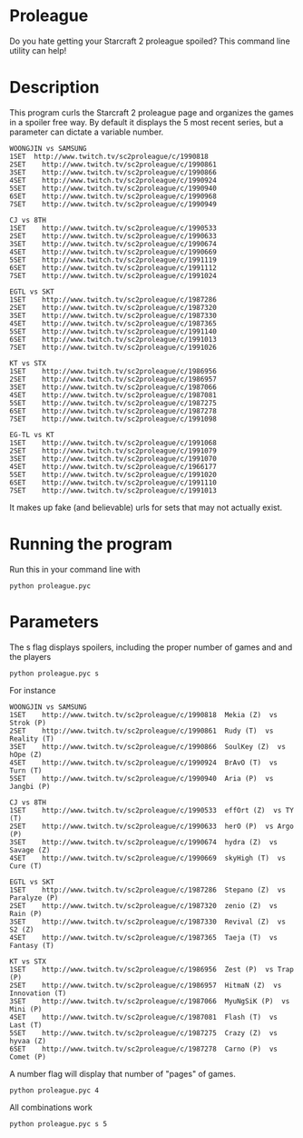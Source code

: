 Proleague
=========

Do you hate getting your Starcraft 2 proleague spoiled? This command line utility can help!

# Description
This program curls the Starcraft 2 proleague page and organizes the games in a spoiler free way. By default it displays the 5 most recent series, but a parameter can dictate a variable number.

    WOONGJIN vs SAMSUNG
    1SET  http://www.twitch.tv/sc2proleague/c/1990818
    2SET	http://www.twitch.tv/sc2proleague/c/1990861
    3SET	http://www.twitch.tv/sc2proleague/c/1990866
    4SET	http://www.twitch.tv/sc2proleague/c/1990924
    5SET	http://www.twitch.tv/sc2proleague/c/1990940
    6SET	http://www.twitch.tv/sc2proleague/c/1990968
    7SET	http://www.twitch.tv/sc2proleague/c/1990949
     
    CJ vs 8TH
    1SET	http://www.twitch.tv/sc2proleague/c/1990533
    2SET	http://www.twitch.tv/sc2proleague/c/1990633
    3SET	http://www.twitch.tv/sc2proleague/c/1990674
    4SET	http://www.twitch.tv/sc2proleague/c/1990669
    5SET	http://www.twitch.tv/sc2proleague/c/1991119
    6SET	http://www.twitch.tv/sc2proleague/c/1991112
    7SET	http://www.twitch.tv/sc2proleague/c/1991024
     
    EGTL vs SKT
    1SET	http://www.twitch.tv/sc2proleague/c/1987286
    2SET	http://www.twitch.tv/sc2proleague/c/1987320
    3SET	http://www.twitch.tv/sc2proleague/c/1987330
    4SET	http://www.twitch.tv/sc2proleague/c/1987365
    5SET	http://www.twitch.tv/sc2proleague/c/1991140
    6SET	http://www.twitch.tv/sc2proleague/c/1991013
    7SET	http://www.twitch.tv/sc2proleague/c/1991026
     
    KT vs STX
    1SET	http://www.twitch.tv/sc2proleague/c/1986956
    2SET	http://www.twitch.tv/sc2proleague/c/1986957
    3SET	http://www.twitch.tv/sc2proleague/c/1987066
    4SET	http://www.twitch.tv/sc2proleague/c/1987081
    5SET	http://www.twitch.tv/sc2proleague/c/1987275
    6SET	http://www.twitch.tv/sc2proleague/c/1987278
    7SET	http://www.twitch.tv/sc2proleague/c/1991098
     
    EG-TL vs KT
    1SET	http://www.twitch.tv/sc2proleague/c/1991068
    2SET	http://www.twitch.tv/sc2proleague/c/1991079
    3SET	http://www.twitch.tv/sc2proleague/c/1991070
    4SET	http://www.twitch.tv/sc2proleague/c/1966177
    5SET	http://www.twitch.tv/sc2proleague/c/1991020
    6SET	http://www.twitch.tv/sc2proleague/c/1991110
    7SET	http://www.twitch.tv/sc2proleague/c/1991013
    
It makes up fake (and believable) urls for sets that may not actually exist.

# Running the program
Run this in your command line with 

    python proleague.pyc
    
# Parameters
The s flag displays spoilers, including the proper number of games and and the players

    python proleague.pyc s

For instance
     
    WOONGJIN vs SAMSUNG
    1SET    http://www.twitch.tv/sc2proleague/c/1990818	 Mekia (Z)  vs Strok (P) 
    2SET	http://www.twitch.tv/sc2proleague/c/1990861	 Rudy (T)  vs Reality (T) 
    3SET	http://www.twitch.tv/sc2proleague/c/1990866	 SoulKey (Z)  vs hOpe (Z) 
    4SET	http://www.twitch.tv/sc2proleague/c/1990924	 BrAvO (T)  vs Turn (T) 
    5SET	http://www.twitch.tv/sc2proleague/c/1990940	 Aria (P)  vs Jangbi (P) 
     
    CJ vs 8TH
    1SET	http://www.twitch.tv/sc2proleague/c/1990533	 effOrt (Z)  vs TY (T) 
    2SET	http://www.twitch.tv/sc2proleague/c/1990633	 herO (P)  vs Argo (P) 
    3SET	http://www.twitch.tv/sc2proleague/c/1990674	 hydra (Z)  vs Savage (Z) 
    4SET	http://www.twitch.tv/sc2proleague/c/1990669	 skyHigh (T)  vs Cure (T) 
     
    EGTL vs SKT
    1SET	http://www.twitch.tv/sc2proleague/c/1987286	 Stepano (Z)  vs Paralyze (P) 
    2SET	http://www.twitch.tv/sc2proleague/c/1987320	 zenio (Z)  vs Rain (P) 
    3SET	http://www.twitch.tv/sc2proleague/c/1987330	 Revival (Z)  vs S2 (Z) 
    4SET	http://www.twitch.tv/sc2proleague/c/1987365	 Taeja (T)  vs Fantasy (T) 
     
    KT vs STX
    1SET	http://www.twitch.tv/sc2proleague/c/1986956	 Zest (P)  vs Trap (P) 
    2SET	http://www.twitch.tv/sc2proleague/c/1986957	 HitmaN (Z)  vs Innovation (T) 
    3SET	http://www.twitch.tv/sc2proleague/c/1987066	 MyuNgSiK (P)  vs Mini (P) 
    4SET	http://www.twitch.tv/sc2proleague/c/1987081	 Flash (T)  vs Last (T) 
    5SET	http://www.twitch.tv/sc2proleague/c/1987275	 Crazy (Z)  vs hyvaa (Z) 
    6SET	http://www.twitch.tv/sc2proleague/c/1987278	 Carno (P)  vs Comet (P) 
     

A number flag will display that number of "pages" of games. 

    python proleague.pyc 4
    
All combinations work

    python proleague.pyc s 5
